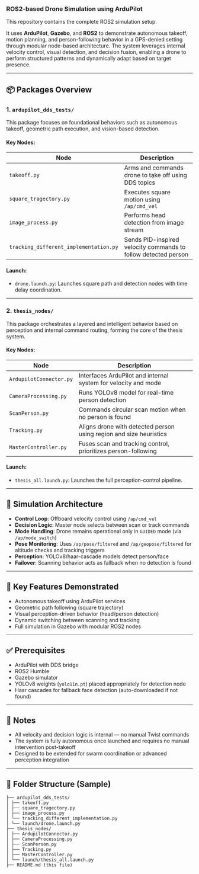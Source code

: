 ### ROS2-based Drone Simulation using ArduPilot

This repository contains the complete ROS2 simulation setup.

It uses **ArduPilot**, **Gazebo**, and **ROS2** to demonstrate autonomous takeoff, motion planning, and person-following behavior in a GPS-denied setting through modular node-based architecture. The system leverages internal velocity control, visual detection, and decision fusion, enabling a drone to perform structured patterns and dynamically adapt based on target presence.

---

## 📦 Packages Overview

### 1. `ardupilot_dds_tests/`

This package focuses on foundational behaviors such as autonomous takeoff, geometric path execution, and vision-based detection.

#### Key Nodes:
| Node | Description |
|------|-------------|
| `takeoff.py` | Arms and commands drone to take off using DDS topics |
| `square_tragectory.py` | Executes square motion using `/ap/cmd_vel` |
| `image_process.py` | Performs head detection from image stream |
| `tracking_different_implementation.py` | Sends PID-inspired velocity commands to follow detected person |

#### Launch:
- `drone.launch.py`: Launches square path and detection nodes with time delay coordination.

---

### 2. `thesis_nodes/`

This package orchestrates a layered and intelligent behavior based on perception and internal command routing, forming the core of the thesis system.

#### Key Nodes:
| Node | Description |
|------|-------------|
| `ArdupilotConnector.py` | Interfaces ArduPilot and internal system for velocity and mode |
| `CameraProcessing.py` | Runs YOLOv8 model for real-time person detection |
| `ScanPerson.py` | Commands circular scan motion when no person is found |
| `Tracking.py` | Aligns drone with detected person using region and size heuristics |
| `MasterController.py` | Fuses scan and tracking control, prioritizes person-following |

#### Launch:
- `thesis_all.launch.py`: Launches the full perception-control pipeline.

---

## 🚁 Simulation Architecture

- **Control Loop**: Offboard velocity control using `/ap/cmd_vel`
- **Decision Logic**: Master node selects between scan or track commands
- **Mode Handling**: Drone remains operational only in `GUIDED` mode (via `/ap/mode_switch`)
- **Pose Monitoring**: Uses `/ap/pose/filtered` and `/ap/geopose/filtered` for altitude checks and tracking triggers
- **Perception**: YOLOv8/haar-cascade models detect person/face
- **Failover**: Scanning behavior acts as fallback when no detection is found

---

## 🧪 Key Features Demonstrated

- Autonomous takeoff using ArduPilot services
- Geometric path following (square trajectory)
- Visual perception-driven behavior (head/person detection)
- Dynamic switching between scanning and tracking
- Full simulation in Gazebo with modular ROS2 nodes

---

## ✅ Prerequisites

- ArduPilot with DDS bridge
- ROS2 Humble
- Gazebo simulator
- YOLOv8 weights (`yolo11n.pt`) placed appropriately for detection node
- Haar cascades for fallback face detection (auto-downloaded if not found)

---

## 📝 Notes

- All velocity and decision logic is internal — no manual Twist commands
- The system is fully autonomous once launched and requires no manual intervention post-takeoff
- Designed to be extended for swarm coordination or advanced perception integration

---

## 📂 Folder Structure (Sample)

```
├── ardupilot_dds_tests/
│ ├── takeoff.py
│ ├── square_tragectory.py
│ ├── image_process.py
│ └── tracking_different_implementation.py
│ └── launch/drone.launch.py
├── thesis_nodes/
│ ├── ArdupilotConnector.py
│ ├── CameraProcessing.py
│ ├── ScanPerson.py
│ ├── Tracking.py
│ ├── MasterController.py
│ └── launch/thesis_all.launch.py
├── README.md (this file)
```